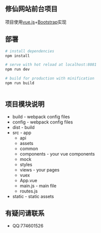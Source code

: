 ## 修仙网站前台项目
  项目使用[vue.js](https://cn.vuejs.org/)+[Bootstrap](http://www.bootcss.com/)实现

## 部署
  ``` bash
  # install dependencies
  npm install

  # serve with hot reload at localhost:8081
  npm run dev

  # build for production with minification
  npm run build



  ```

## 项目模块说明
  * build - webpack config files
  * config - webpack config files
  * dist - build
  * src - app
     * api
     * assets
     * common
     * components - your vue components
     * mock
     * styles
     * views - your pages
     * vuex
     * App.vue
     * main.js - main file
     * routes.js
  * static - static assets


## 有疑问请联系
  * QQ:774601526
